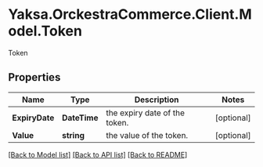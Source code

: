# Yaksa.OrckestraCommerce.Client.Model.Token
Token

## Properties

Name | Type | Description | Notes
------------ | ------------- | ------------- | -------------
**ExpiryDate** | **DateTime** | the expiry date of the token. | [optional] 
**Value** | **string** | the value of the token. | [optional] 

[[Back to Model list]](../README.md#documentation-for-models) [[Back to API list]](../README.md#documentation-for-api-endpoints) [[Back to README]](../README.md)

